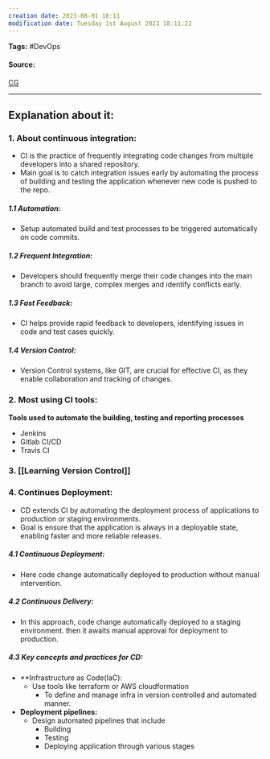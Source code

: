 ```yaml
---
creation date: 2023-08-01 18:11
modification date: Tuesday 1st August 2023 18:11:22
---
```


**Tags:** #DevOps 

#### Source:
[CG](https://chat.openai.com/share/3f3d639a-8fa9-43c8-9449-e584035233cf)

--------------------------------------

## Explanation about it:

### 1. About continuous integration:

 * CI is the practice of frequently integrating code changes from multiple developers into a shared repository.
 * Main goal is to catch integration issues early by automating the process of building and testing the application whenever new code is pushed to the repo.

##### 1.1 Automation:
 * Setup automated build and test processes to be triggered automatically on code commits.

##### 1.2 Frequent Integration:
 * Developers should frequently merge their code changes into the main branch to avoid large, complex merges and identify conflicts early.

##### 1.3 Fast Feedback:
 * CI helps provide rapid feedback to developers, identifying issues in code and test cases quickly.

##### 1.4 Version Control:
 * Version Control systems, like GIT, are crucial for effective CI, as they enable collaboration and tracking of changes.

### 2. Most using CI tools:
**Tools used to automate the building, testing and reporting processes**
 * Jenkins
 * Gitlab CI/CD
 * Travis CI

### 3. [[Learning Version Control]]


### 4. Continues Deployment:
 * CD extends CI by automating the deployment process of applications to production or staging environments.
 * Goal is ensure that the application is always in a deployable state, enabling faster and more reliable releases.

##### 4.1 Continuous Deployment:
 * Here code change automatically deployed to production without manual intervention.

##### 4.2 Continuous Delivery:
 * In this approach, code change automatically deployed to a staging environment. then it awaits manual approval for deployment to production.

##### 4.3 Key concepts and practices for CD:
 * **Infrastructure as Code(IaC):
	 * Use tools like terraform or AWS cloudformation
		 * To define and manage infra in version controlled and automated manner.
* **Deployment pipelines:**
	* Design automated pipelines that include
		* Building
		* Testing
		* Deploying application through various stages